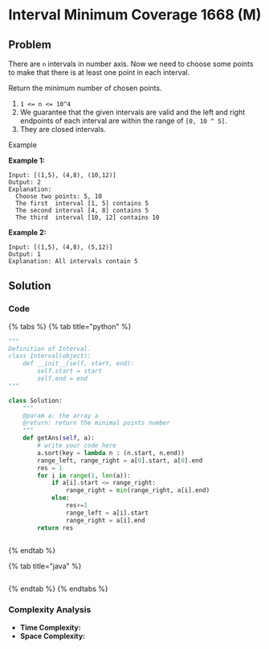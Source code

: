 # Interval Minimum Coverage 1668 \(M\)

## Problem

There are `n` intervals in number axis. Now we need to choose some points to make that there is at least one point in each interval.

Return the minimum number of chosen points.

1. `1 <= n <= 10^4`
2. We guarantee that the given intervals are valid and the left and right endpoints of each interval are within the range of `[0, 10 ^ 5]`.
3. They are closed intervals.

Example

**Example 1:**

```text
Input: [(1,5), (4,8), (10,12)]
Output: 2
Explanation: 
  Choose two points: 5, 10
  The first  interval [1, 5] contains 5
  The second interval [4, 8] contains 5
  The third  interval [10, 12] contains 10
```

**Example 2:**

```text
Input: [(1,5), (4,8), (5,12)]
Output: 1
Explanation: All intervals contain 5
```

## Solution



### Code

{% tabs %}
{% tab title="python" %}
```python
"""
Definition of Interval.
class Interval(object):
    def __init__(self, start, end):
        self.start = start
        self.end = end
"""

class Solution:
    """
    @param a: the array a
    @return: return the minimal points number
    """
    def getAns(self, a):
        # write your code here
        a.sort(key = lambda n : (n.start, n.end))
        range_left, range_right = a[0].start, a[0].end
        res = 1
        for i in range(1, len(a)):
            if a[i].start <= range_right:
                range_right = min(range_right, a[i].end)
            else:
                res+=1
                range_left = a[i].start
                range_right = a[i].end
        return res
        
```
{% endtab %}

{% tab title="java" %}
```

```
{% endtab %}
{% endtabs %}

### Complexity Analysis

* **Time Complexity:**
* **Space Complexity:**


